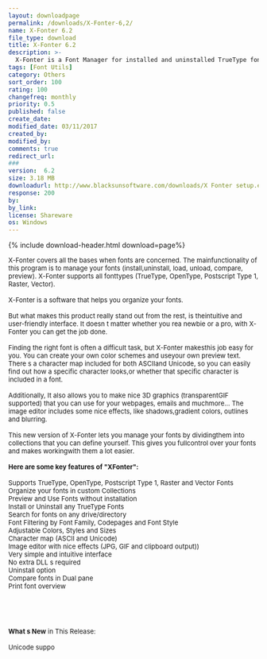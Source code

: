 ```yaml
---
layout: downloadpage
permalink: /downloads/X-Fonter-6,2/
name: X-Fonter 6.2
file_type: download
title: X-Fonter 6.2
description: >-
  X-Fonter is a Font Manager for installed and uninstalled TrueType fonts with 3D graphics
tags: [Font Utils]
category: Others
sort_order: 100
rating: 100
changefreq: monthly
priority: 0.5
published: false
create_date:
modified_date: 03/11/2017
created_by:
modified_by:
comments: true
redirect_url:
###
version:  6.2
size: 3.18 MB
downloadurl: http://www.blacksunsoftware.com/downloads/X Fonter setup.exe
response: 200
by:
by_link:
license: Shareware
os: Windows
---
```


{% include download-header.html download=page%}

<p style="fix-download-text !important">
<p><font size="2"><p>X-Fonter covers all the bases when fonts are concerned. The mainfunctionality of this program is to manage your fonts (install,uninstall, load, unload, compare, preview). X-Fonter supports all fonttypes (TrueType, OpenType, Postscript Type 1, Raster, Vector).<br />
<br />
X-Fonter is a software that helps you organize your fonts.<br />
<br />
But what makes this product really stand out from the rest, is theintuitive and user-friendly interface. It doesn t matter whether you rea newbie or a pro, with X-Fonter you can get the job done. <br />
<br />
Finding the right font is often a difficult task, but X-Fonter makesthis job easy for you. You can create your own color schemes and useyour own preview text. There s a character map included for both ASCIIand Unicode, so you can easily find out how a specific character looks,or whether that specific character is included in a font.<br />
<br />
Additionally, It also allows you to make nice 3D graphics (transparentGIF supported) that you can use for your webpages, emails and muchmore... The image editor includes some nice effects, like shadows,gradient colors, outlines and blurring.<br />
<br />
This new version of X-Fonter lets you manage your fonts by dividingthem into collections that you can define yourself. This gives you fullcontrol over your fonts and makes workingwith them a lot easier.<br />
<br />
<span><strong>Here are some key features of "XFonter":</strong></span><br />
<br />
Supports TrueType, OpenType, Postscript Type 1, Raster and Vector Fonts<br />
Organize your fonts in custom Collections<br />
Preview and Use Fonts without installation<br />
Install or Uninstall any TrueType Fonts<br />
Search for fonts on any drive/directory<br />
Font Filtering by Font Family, Codepages and Font Style<br />
Adjustable Colors, Styles and Sizes<br />
Character map (ASCII and Unicode)<br />
Image editor with nice effects (JPG, GIF and clipboard output))<br />
Very simple and intuitive interface<br />
No extra DLL s required<br />
Uninstall option<br />
Compare fonts in Dual pane<br />
Print font overview</p>
<!-- google_ad_section_end -->
<p>&#160;</p>
<div class="celltext_big"><br />
<br />
<strong>What s New</strong> in This Release:<br />
<br />
Unicode suppo</div></p></p>
